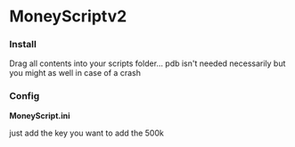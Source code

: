 # MoneyScriptv2

### Install

Drag all contents into your scripts folder... pdb isn't needed necessarily but you might as well in case of a crash

### Config

**MoneyScript.ini**

just add the key you want to add the 500k
